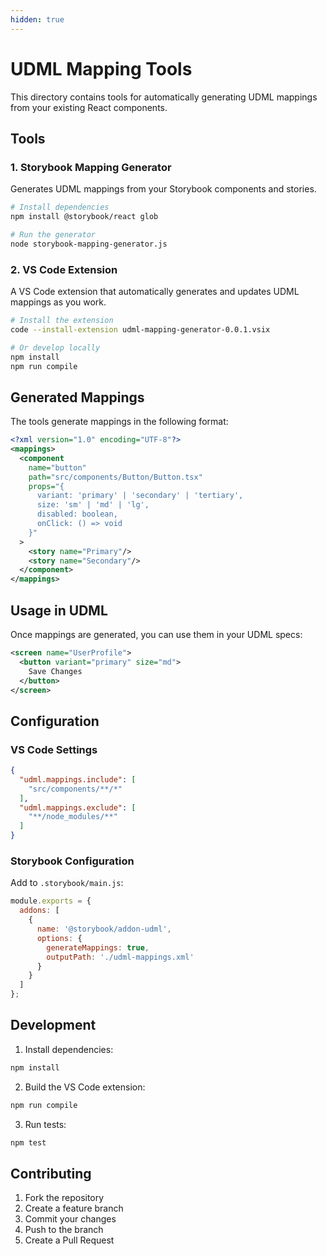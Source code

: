 ```yaml
---
hidden: true
---
```


# UDML Mapping Tools

This directory contains tools for automatically generating UDML mappings from your existing React components.

## Tools

### 1. Storybook Mapping Generator

Generates UDML mappings from your Storybook components and stories.

```bash
# Install dependencies
npm install @storybook/react glob

# Run the generator
node storybook-mapping-generator.js
```

### 2. VS Code Extension

A VS Code extension that automatically generates and updates UDML mappings as you work.

```bash
# Install the extension
code --install-extension udml-mapping-generator-0.0.1.vsix

# Or develop locally
npm install
npm run compile
```

## Generated Mappings

The tools generate mappings in the following format:

```xml
<?xml version="1.0" encoding="UTF-8"?>
<mappings>
  <component 
    name="button"
    path="src/components/Button/Button.tsx"
    props="{
      variant: 'primary' | 'secondary' | 'tertiary',
      size: 'sm' | 'md' | 'lg',
      disabled: boolean,
      onClick: () => void
    }"
  >
    <story name="Primary"/>
    <story name="Secondary"/>
  </component>
</mappings>
```

## Usage in UDML

Once mappings are generated, you can use them in your UDML specs:

```xml
<screen name="UserProfile">
  <button variant="primary" size="md">
    Save Changes
  </button>
</screen>
```

## Configuration

### VS Code Settings

```json
{
  "udml.mappings.include": [
    "src/components/**/*"
  ],
  "udml.mappings.exclude": [
    "**/node_modules/**"
  ]
}
```

### Storybook Configuration

Add to `.storybook/main.js`:

```javascript
module.exports = {
  addons: [
    {
      name: '@storybook/addon-udml',
      options: {
        generateMappings: true,
        outputPath: './udml-mappings.xml'
      }
    }
  ]
};
```

## Development

1. Install dependencies:

```bash
npm install
```

2. Build the VS Code extension:

```bash
npm run compile
```

3. Run tests:

```bash
npm test
```

## Contributing

1. Fork the repository
2. Create a feature branch
3. Commit your changes
4. Push to the branch
5. Create a Pull Request
